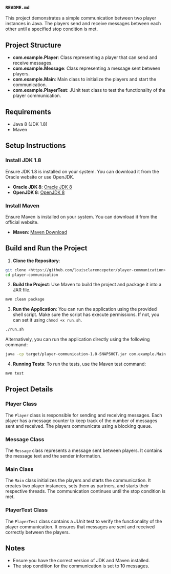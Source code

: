 ### `README.md`

This project demonstrates a simple communication between two player instances in Java. The players send and receive messages between each other until a specified stop condition is met.

## Project Structure

- **com.example.Player**: Class representing a player that can send and receive messages.
- **com.example.Message**: Class representing a message sent between players.
- **com.example.Main**: Main class to initialize the players and start the communication.
- **com.example.PlayerTest**: JUnit test class to test the functionality of the player communication.

## Requirements

- Java 8 (JDK 1.8)
- Maven

## Setup Instructions

### Install JDK 1.8

Ensure JDK 1.8 is installed on your system. You can download it from the Oracle website or use OpenJDK.

- **Oracle JDK 8**: [Oracle JDK 8](https://www.oracle.com/java/technologies/javase/javase-jdk8-downloads.html)
- **OpenJDK 8**: [OpenJDK 8](https://adoptopenjdk.net/releases.html)

### Install Maven

Ensure Maven is installed on your system. You can download it from the official website.

- **Maven**: [Maven Download](https://maven.apache.org/download.cgi)

## Build and Run the Project

1. **Clone the Repository**:
```sh
git clone <https://github.com/louisclarencepeter/player-communication>
cd player-communication
```

2. **Build the Project**:
Use Maven to build the project and package it into a JAR file.
```sh
mvn clean package
```

3. **Run the Application**:
You can run the application using the provided shell script. Make sure the script has execute permissions. If not, you can set it using `chmod +x run.sh`.
```sh
./run.sh
```

Alternatively, you can run the application directly using the following command:
```sh
java -cp target/player-communication-1.0-SNAPSHOT.jar com.example.Main
```

4. **Running Tests**:
To run the tests, use the Maven test command:
```sh
mvn test
```

## Project Details

### Player Class

The `Player` class is responsible for sending and receiving messages. Each player has a message counter to keep track of the number of messages sent and received. The players communicate using a blocking queue.

### Message Class

The `Message` class represents a message sent between players. It contains the message text and the sender information.

### Main Class

The `Main` class initializes the players and starts the communication. It creates two player instances, sets them as partners, and starts their respective threads. The communication continues until the stop condition is met.

### PlayerTest Class

The `PlayerTest` class contains a JUnit test to verify the functionality of the player communication. It ensures that messages are sent and received correctly between the players.

## Notes

- Ensure you have the correct version of JDK and Maven installed.
- The stop condition for the communication is set to 10 messages.

